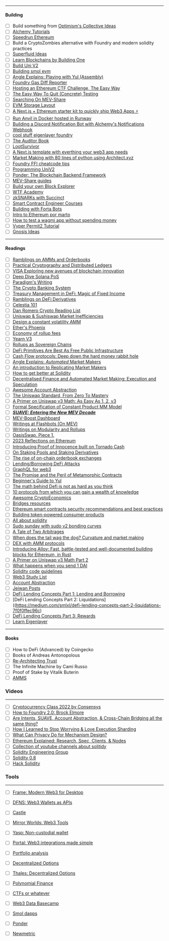 --------

#### Building
- [ ] Build something from [Optimism's Collective Ideas](https://github.com/ethereum-optimism/ecosystem-contributions/issues/73)
- [ ] [Alchemy Tutorials](https://docs.alchemy.com/docs/tutorials-overview)
- [ ] [Speedrun Ethereum](https://speedrunethereum.com/)
- [ ] Build a CryptoZombies alternative with Foundry and modern solidity practices
- [ ] [Superfluid Ideas](https://superfluidhq.notion.site/Superfluid-Wave-Pool-Project-Ideas-7e8c792758004bd2ae452d1f9810cc58#edcb364c0c00442c9ebdc173c9b14c04)
- [ ] [Learn Blockchains by Building One](https://t.co/6GmkSMUOyE)
- [ ] [Build Uni V2](https://t.co/sLw3HATS5n)
- [ ] [Building smol evm](https://t.co/G5Fdb4hrUQ)
- [ ] [Angle Explains: Playing with Yul (Assembly)](https://t.co/R4S56bSfct)
- [ ] [Foundry Gas Diff Reporter](https://t.co/3RyAsTfRhA)
- [ ] [Hosting an Ethereum CTF Challenge, The Easy Way](https://t.co/ROsktm11UD)
- [ ] [The Easy Way To Quit (Concrete) Testing](https://t.co/nbzcQzFEZZ)
- [ ] [Searching On MEV-Share](https://t.co/t32QmDt6ws)
- [ ] [EVM Storage Layout](https://twitter.com/0x_r4bbit/status/1651559768912429056)
- [ ] [A Next.js + Ethereum starter kit to quickly ship Web3 Apps ⚡](https://t.co/094bI0kddi)
- [ ] [Run Anvil in Docker hosted in Runway](https://twitter.com/high_byte/status/1658244886863179783?s=20)
- [ ] [Building a Discord Notification Bot with Alchemy's Notifications Webhook](https://docs.alchemy.com/docs/building-a-discord-notification-bot-with-alchemy-notifications-webhook)
- [ ] [cool stuff eigenlayer foundry](https://twitter.com/Sabnock66/status/1660707839810084866?s=20)
- [ ] [The Auditor Book](https://t.co/ZWNeLvQUqU)
- [ ] [LootSurvivor](https://loot-survivor.vercel.app/)
- [ ] [A Next.js template with everthing your web3 app needs](https://github.com/m1guelpf/armchair)
- [ ] [Market Making with 80 lines of python using Architect.xyz](https://twitter.com/BrettHarrison88/status/1667232002515279878?s=20)
- [ ] [Foundry FFI cheatcode tips](https://twitter.com/0xValerius_/status/1668744149892210690?s=20)
- [ ] [Programming UniV2](https://t.co/jNfsaoFFWP)
- [ ] [Ponder: The Blockchain Backend Framework](https://t.co/lEyFrOcm6M)
- [ ] [MEV-Share guides](https://docs.flashbots.net/flashbots-mev-share/searchers/tutorials/limit-order/introduction)
- [ ] [Build your own Block Explorer](https://twitter.com/erayajk/status/1675460369257512960?s=20)
- [ ] [WTF Academy](https://www.wtf.academy/en/)
- [ ] [zkSNARKs with Succinct](https://www.succinct.xyz/)
- [ ] [Smart Contract Engineer Courses](https://www.smartcontract.engineer/courseshttps://www.smartcontract.engineer/courses)
- [ ] [Building with Forta Bots](https://docs.forta.network/en/latest/wizard/)
- [ ] [Intro to Ethereum por marto](https://intro-ethereum.marto.lol/23aac7d62c3f442c88e97094f0ea34a2) 
- [ ] [How to test a wagmi app without spending money](https://x.com/bantg/status/1771843745526210710) 
- [ ] [Vyper Permit2 Tutorial](https://banteg.xyz/posts/vyper-permit2/)
- [ ] [Gnosis Ideas](https://docs.google.com/document/d/1P1IHRy7ix4IYtiTw7-Pmn9gFjAdUsHQrz0ZSRZtfEEE/edit)

----

#### Readings
- [ ] [Ramblings on AMMs and Orderbooks](https://mirror.xyz/0x0C23E0dE114d28112f52203cb9583B9826b05dDe/TLXq6hCSsgVmxIWxPRihWEQBoPr9Pf2-MYKATDctNp4) 
- [ ] [Practical Cryptography and Distributed Ledgers](https://github.com/unbalancedparentheses/practical_cryptography_and_distributed_ledgers)
- [ ] [VISA Exploring new avenues of blockchain innovation](https://usa.visa.com/visa-everywhere/blog/bdp/2022/12/16/exploring-new-avenues-1671230603572.html)
- [ ] [Deep Dive Solana PoS](https://shockblogs.hashnode.dev/solanas-consensus-mechanism-a-dive-into-the-solana-proof-of-stake-algorithm)
- [ ] [Paradigm's Writing](https://www.paradigm.xyz/writing)
- [ ] [The Crypto Banking System](https://cryptobanking.network/the-crypto-banking-system/)
- [ ] [Treasury Management in DeFi: Magic of Fixed Income](https://medium.com/element-finance/treasury-management-in-defi-magic-of-fixed-income-85c5d2188953)
- [ ] [Ramblings on DeFi Derivatives](https://t.co/khwNNsCRDi)
- [ ] [Celestia 101](https://t.co/mCaO344a4v)
- [ ] [Dan Romero Crypto Reading List](https://t.co/1akrjb6L1k)
- [ ] [Uniswap & Sushiswap Market Inefficiencies](https://t.co/vNtIQgIAII)
- [ ] [Design a constant volatility AMM](https://t.co/Wn5KjlthM4)
- [ ] [Ether's Phoenix](https://medium.com/ethereum-optimism/ethers-phoenix-18fb7d7304bb)
- [ ] [Economy of rollup fees](https://t.co/ezrNdFvQvZ)
- [ ] [Yearn V3](https://t.co/C8TmPxXRez)
- [ ] [Rollups as Sovereign Chains](https://t.co/yHQUGL4xsT)
- [ ] [DeFi Primitives Are Best As Free Public Infrastructure](https://t.co/b5Dmlywjxf)
- [ ] [Cash Flow protocols: Deep down the hard money rabbit hole](https://t.co/QjPlUNlUJX)
- [ ] [Angle Explains: _Automated_ Market Makers](https://t.co/fvqo84sLsi)
- [ ] [An introduction to Replicating Market Makers](https://t.co/bgnm5FTDpb)
- [ ] [How to get better at Solidity](https://t.co/lJ5TvJ7bvO)
- [ ] [Decentralised Finance and Automated Market Making: Execution and Speculation](https://t.co/6GDR8zTQ3C)
- [ ] [Awesome Account Abstraction](https://t.co/VG0Dy0iEAP)
- [ ] [The Uniswap Standard, From Zero To Mastery](https://t.co/owLjQQFUgK)
- [ ] [A Primer on Uniswap v3 Math: As Easy As 1, 2, v3](https://t.co/iCRzgyR6Ap)
- [ ] [Formal Specification of Constant Product MM Model](https://t.co/tGXDzLvDxe)
- [ ] [**_SUAVE: Entering the New MEV Decade_**](https://medium.com/iosg-ventures/suave-entering-the-new-mev-decade-dc95ee91a603)
- [ ] [MEV-Boost Dashboard](https://mevboost.pics/)
- [ ] [Writings at Flashbots (On MEV)](https://writings.flashbots.net/)
- [ ] [Writings on Modularity and Rollups](https://www.alexbeckett.xyz/)
- [ ] [OasisSwap. Piece 1.](https://t.co/7yUkbUgomN)
- [ ] [2023 Reflections on Ethereum](https://t.co/bMXqpw7Xwi)
- [ ] [Introducing Proof of Innocence built on Tornado Cash](https://t.co/wxzm96bXgd)
- [ ] [On Staking Pools and Staking Derivatives](https://t.co/ZUyrlsOgLK)
- [ ] [The rise of on-chain orderbook exchanges](https://medium.com/@Xulian0x/the-rise-of-on-chain-orderbook-exchanges-2b2c78a83acf)
- [ ] [Lending/Borrowing DeFi Attacks](https://t.co/WldfjXCb2B)
- [ ] [GraphQL for web3](https://t.co/DysDt782uM)
- [ ] [The Promise and the Peril of Metamorphic Contracts](https://t.co/JH1vEj0ob6)
- [ ] [Beginner's Guide to Yul](https://t.co/3tVUIoDCdL)
- [ ] [The math behind Defi is not as hard as you think](https://t.co/0B4LrVg8VT)
- [ ] [10 protocols from which you can gain a wealth of knowledge](https://t.co/cggcUR6l3w)
- [ ] [Awesome CryptoEconomics](https://github.com/jpantunes/awesome-cryptoeconomics)
- [ ] [Bridges resources](https://twitter.com/deliriusz_eth/status/1668975465145544706?s=20)
- [ ] [Ethereum smart contracts security recommendations and best practices](https://t.co/0EL9o8LZTx)
- [ ] [Building token-powered consumer products](https://t.co/AKIiZAQCv3)
- [ ] [All about solidity](https://t.co/2aC4UVjImq)
- [ ] [Sudo sunday with sudo v2 bonding curves](https://twitter.com/0xmons/status/1670723757118480386?s=20)
- [ ] [A Tale of Two Arbitrages](https://t.co/fGx0lngVqJ)
- [ ] [When does the tail wag the dog? Curvature and market making](https://t.co/KKJmJDiHuZ)
- [ ] [DEX with AMM protocols](https://arxiv.org/abs/2103.12732)
- [ ] [Introducing Alloy: Fast, battle-tested and well-documented building blocks for Ethereum, in Rust](https://www.paradigm.xyz/2023/06/alloy)
- [ ] [A Primer on Uniswap v3 Math Part 2](https://t.co/VY1rwk78Nz)
- [ ] [What happens when you send 1 DAI](https://t.co/jo2xwdRwFG)
- [ ] [Solidity code guidelines](https://makemake.site/post/sol-guidelines)
- [ ] [Web3 Study List](https://sergiomazariego.notion.site/Web-3-Study-List-c8d85ae6300344c99013508fff461401?pvs=4)
- [ ] [Account Abstraction](https://composable-security.com/blog/account-abstraction-a-tale-on-the-evolution-of-wallets/)
- [ ] [Jeiwan Posts](https://jeiwan.net/)
- [ ] [DeFi Lending Concepts Part 1: Lending and Borrowing](https://medium.com/smlxl/defi-lending-concepts-part-1-lending-and-borrowing-f646d6a08dd7)
- [ ] [DeFi Lending Concepts Part 2: Liquidations]((https://medium.com/smlxl/defi-lending-concepts-part-2-liquidations-7f0f0ffec96c)
- [ ] [DeFi Lending Concepts Part 3: Rewards](https://blog.smlxl.io/defi-lending-concepts-part-3-rewards-2fc87e78e9c4)
- [ ] [Learn Eigenlayer](https://naderdabit.notion.site/Learn-EigenLayer-fa3087baae6d4f5fa04a98e7255c4eaf)

----

#### Books
- [ ] How to DeFi (Advanced) by Coingecko
- [ ] Books of Andreas Antonopolous
- [ ] [Re-Architecting Trust](https://www.amazon.com/Re-Architecting-Trust-History-Markets-Platforms/dp/1732027331?crid=JU65X57KMY58&keywords=re+trust&qid=1686257468&s=books&sprefix=re+trus,stripbooks-intl-ship,293&sr=1-1)
- [ ] The Infinite Machine by Cami Russo
- [ ] Proof of Stake by Vitalik Buterin
- [ ] [AMMS](https://www.amazon.com/Automated-Market-Makers-Decentralized-Cryptocurrency/dp/1484286154) 

### Videos
---
- [ ] [Cryptocurrency Class 2022 by Consensys](https://cryptocurrencyclass.github.io/)
- [ ] [How to Foundry 2.0: Brock Elmore](https://www.youtube.com/@Spearbit)
- [ ] [Are Intents, SUAVE, Account Abstraction, & Cross-Chain Bridging all the same thing?](https://t.co/1ggxi9KHIx)
- [ ] [How I Learned to Stop Worrying & Love Execution Sharding](https://www.youtube.com/watch?v=A0OXif6r-Qk)
- [ ] [What Can Privacy Do for Mechanism Design?](https://www.youtube.com/watch?v=Rw0tv-43JAU)
- [ ] [Ethereum Explained: Research, Spec, Clients, & Nodes](https://t.co/W7xujkArxX)
- [ ] [Collection of youtube channels about solitidy](https://twitter.com/apoorvlathey/status/1672759800323780609)
- [ ] [Solidity Engineering Group](https://www.youtube.com/@EthereumEngineeringGroup)
- [ ] [Solidity 0.8](https://www.youtube.com/playlist?list=PLO5VPQH6OWdVQwpQfw9rZ67O6Pjfo6q-p)
- [ ] [Hack Solidity](https://www.youtube.com/watch?v=4Mm3BCyHtDY&list=PLO5VPQH6OWdWsCgXJT9UuzgbC8SPvTRi5) 
### Tools
---
- [ ] [Frame: Modern Web3 for Desktop](https://frame.sh/)
- [ ] [DFNS: Web3 Wallets as APIs](https://www.dfns.co/)
- [ ] [Castle](https://castle.link/)
- [ ] [Mirror Worlds: Web3 Tools](https://mirrorworld.fun/)
- [ ] [Yasp: Non-custodial wallet](https://yasp.fi/)
- [ ] [Portal: Web3 integrations made simple](https://www.portalhq.io/)
- [ ] [Portfolio analysis](https://www.clustr.io/)
- [ ] [Decentralized Options](https://app.lyra.finance/#/trade/arbitrum/eth-usdc)
- [ ] [Thales: Decentralized Options](https://thalesmarket.io/markets)
- [ ] [Polynomial Finance](https://trade.polynomial.fi/)
- [ ] [CTFs or whatever](https://www.theblockchainerhub.xyz/ctfs/Ctfs)
- [ ] [Web3 Data Basecamp](https://basement.dev/?ref=producthunt)
- [ ] [Smol dapps](https://smold.app/safe)
- [ ] [Ponder](https://ponder.sh/)
- [ ] [Newmetric](https://www.newmetric.xyz/)


